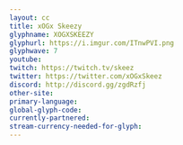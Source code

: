 ```yaml
---
layout: cc
title: xOGx Skeezy
glyphname: XOGXSKEEZY
glyphurl: https://i.imgur.com/ITnwPVI.png
glyphwave: 7
youtube: 
twitch: https://twitch.tv/skeez
twitter: https://twitter.com/xOGxSkeez
discord: http://discord.gg/zgdRzfj
other-site: 
primary-language: 
global-glyph-code: 
currently-partnered: 
stream-currency-needed-for-glyph: 
---
```


